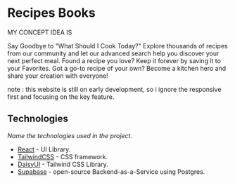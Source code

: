# Recipes Books

MY CONCEPT IDEA IS

Say Goodbye to "What Should I Cook Today?"
Explore thousands of recipes from our community and let our advanced search help you discover your next perfect meal. Found a recipe you love? Keep it forever by saving it to your Favorites. Got a go-to recipe of your own? Become a kitchen hero and share your creation with everyone!

note : this website is still on early development, so i ignore the responsive first and focusing on the key feature.

## Technologies

_Name the technologies used in the project._

- [React](https://reactjs.org/) - UI Library.
- [TailwindCSS](https://tailwindcss.com/) - CSS framework.
- [DaisyUI](https://daisyui.com/) - Tailwind CSS Library.
- [Supabase](https://supabase.com/) - open-source Backend-as-a-Service using Postgres.
